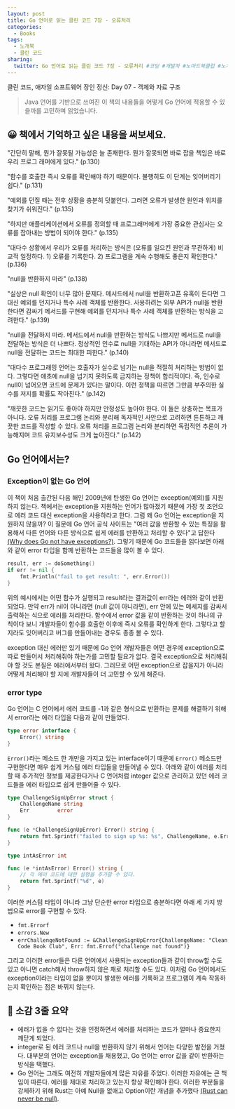 ```yaml
---
layout: post
title: Go 언어로 읽는 클린 코드 7장 - 오류처리
categories:
  - Books
tags:
  - 노개북
  - 클린 코드
sharing:
  twitter: Go 언어로 읽는 클린 코드 7장 - 오류처리 #코딩 #개발자 #노마드북클럽 #노개북
---
```


클린 코드, 애자일 소프트웨어 장인 정신: Day 07 - 객체와 자료 구조

> Java 언어를 기반으로 쓰여진 이 책의 내용들을 어떻게 Go 언어에 적용할 수 있을까를 고민하며 읽었습니다.

## 😀 책에서 기억하고 싶은 내용을 써보세요.

"간단히 말해, 뭔가 잘못될 가능성은 늘 존재한다. 뭔가 잘못되면 바로 잡을 책임은 바로 우리 프로그 래머에게 있다." (p.130)

"함수를 호출한 즉시 오류를 확인해야 하기 때문이다. 불행히도 이 단계는 잊어버리기 쉽다." (p.131)

"예외를 던질 때는 전후 상황을 충분히 덧붙인다. 그러면 오류가 발생한 원인과 위치를 찾기가 쉬워진다." (p.135)

"하지만 애플리케이션에서 오류를 정의할 때 프로그래머에게 가장 중요한 관심사는 오류를 잡아내는 방법이 되어야 한다." (p.135)

"대다수 상황에서 우리가 오류를 처리하는 방식은 (오류를 일으킨 원인과 무관하게) 비교적 일정하다. 1) 오류를 기록한다. 2) 프로그램을 계속 수행해도 좋은지 확인한다." (p.136)

"null을 반환하지 마라" (p.138)

"실상은 null 확인이 너무 많아 문제다. 메서드에서 null을 반환하고픈 유혹이 든다면 그 대신 예외를 던지거나 특수 사례 객체를 반환한다. 사용하려는 외부 API가 null을 반환 한다면 감싸기 메서드를 구현해 예외를 던지거나 특수 사례 객체를 반환하는 방식을 고려한다." (p.139)

"null을 전달하지 마라. 메서드에서 null을 반환하는 방식도 나쁘지만 메서드로 null을 전달하는 방식은 더 나쁘다. 정상적인 인수로 null을 기대하는 API가 아니라면 메서드로 null을 전달하는 코드는 최대한 피한다." (p.140)

"대다수 프로그래밍 언어는 호출자가 실수로 넘기는 null을 적절히 처리하는 방법이 없다. 그렇다면 애초에 null을 넘기지 못하도록 금지하는 정책이 합리적이다. 즉, 인수로 null이 넘어오면 코드에 문제가 있다는 말이다. 이런 정책을 따르면 그만큼 부주의한 실수를 저지를 확률도 작아진다." (p.142)

"깨끗한 코드는 읽기도 좋아야 하지만 안정성도 높아야 한다. 이 둘은 상충하는 목표가 아니다. 오류 처리를 프로그램 논리와 분리해 독자적인 사안으로 고려하면 튼튼하고 깨끗한 코드를 작성할 수 있다. 오류 처리를 프로그램 논리와 분리하면 독립적인 추론이 가능해지며 코드 유지보수성도 크게 높아진다." (p.142)

## Go 언어에서는?

### Exception이 없는 Go 언어

이 책이 처음 출간된 다음 해인 2009년에 탄생한 Go 언어는 exception(예외)를 지원하지 않는다. 책에서는 exception을 지원하는 언어가 많아졌기 때문에 가장 첫 조언으로 에러 코드 대신 exception을 사용하라고 한다. 그럼 왜 Go 언어는 exception을 지원하지 않을까? 이 질문에 Go 언어 공식 사이트는 "여러 값을 반환할 수 있는 특징을 활용해서 다른 언어와 다른 방식으로 쉽게 에러를 반환하고 처리할 수 있다"고 답한다 [(Why does Go not have exceptions?)](https://go.dev/doc/faq#exceptions). 그렇기 때문에 Go 코드들을 읽다보면 아래와 같이 error 타입을 함께 반환하는 코드들을 많이 볼 수 있다. 

```go
result, err := doSomething()
if err != nil {
    fmt.Println("fail to get result: ", err.Error())
}
```

위의 예시에서는 어떤 함수가 실행되고 result라는 결과값이 err라는 에러와 같이 반환되었다. 만약 err가 nil이 아니라면 (null 값이 아니라면), err 안에 있는 메세지를 감싸서 출력하는 식으로 에러를 처리한다. 함수에서 error 값을 같이 반환하는 것이 하나의 규칙이다 보니 개발자들이 함수를 호출한 이후에 즉시 오류를 확인하게 한다. 그렇다고 할 지라도 잊어버리고 버그를 만들어내는 경우도 종종 볼 수 있다.

exception 대신 에러만 있기 때문에 Go 언어 개발자들은 어떤 경우에 exception으로 따로 만들어서 처리해줘야 하는가를 고민할 필요가 없다. 결국 exception으로 처리해줘야 할 것도 본질은 에러에서부터 왔다. 그러므로 어떤 exception으로 잡을지가 아니라 어떻게 처리해야 할 지에 개발자들이 더 고민할 수 있게 해준다.

### error type

Go 언어는 C 언어에서 에러 코드를 -1과 같은 형식으로 반환하는 문제를 해결하기 위해서 error라는 에러 타입을 다음과 같이 만들었다.

```go
type error interface {
    Error() string
}
```

`Error()`라는 메소드 한 개만을 가지고 있는 interface이기 때문에 `Error()` 메소드만 구현한다면 매우 쉽게 커스텀 에러 타입들을 만들어낼 수 있다. 아래와 같이 에러를 처리할 때 추가적인 정보를 제공한다거나 C 언어처럼 integer 값으로 관리하고 있던 에러 코드들을 에러 타입으로 쉽게 만들어줄 수 있다.

```go
type ChallengeSignUpError struct {
    ChallengeName string
    Err         error
}

func (e *ChallengeSignUpError) Error() string {
    return fmt.Sprintf("failed to sign up %s: %s", ChallengeName, e.Err.Error())
}

type intAsError int

func (e *intAsError) Error() string {
    // 각 에러 코드에 대한 설명을 추가할 수 있다. 
    return fmt.Sprintf("%d", e)
}
```

이러한 커스텀 타입이 아니라 그냥 단순한 error 타입으로 충분하다면 아래 세 가지 방법으로 error를 구현할 수 있다.

- `fmt.Errorf`
- `errors.New`
- `errChallengeNotFound := &ChallengeSignUpError{ChallengeName: "Clean Code Book Club", Err: fmt.Errof("challenge not found")}`

그리고 이러한 error들은 다른 언어에서 사용되는 exception들과 같이 throw할 수도 있고 아니면 catch해서 throw하지 않은 채로 처리할 수도 있다. 이처럼 Go 언어에서도 exception이라는 타입이 없을 뿐이지 발생한 에러를 기록하고 프로그램이 계속 작동하는지 확인하는 점은 바뀌지 않는다.

## 👀 소감 3줄 요약
- 에러가 없을 수 없다는 것을 인정하면서 에러를 처리하는 코드가 얼마나 중요한지 깨닫게 되었다.
- integer로 된 에러 코드나 null을 반환하지 않기 위해서 언어는 다양한 발전을 거쳤다. 대부분의 언어는 exception을 채용했고, Go 언어는 error 값을 같이 반환하는 방식을 택했다. 
- Go 언어는 그래도 여전히 개발자들에게 많은 자유를 주었다. 이러한 자유에는 큰 책임이 따른다. 에러를 제대로 처리하고 있는지 항상 확인해야 한다. 이러한 부분들을 강제하기 위해 Rust는 아예 Null을 없애고 Option이란 개념을 추가했다 [(Rust can never be null)]("https://blog.knoldus.com/rust-can-never-be-null/").
